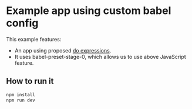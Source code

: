 # Example app using custom babel config

This example features:

* An app using proposed [do expressions](https://babeljs.io/docs/plugins/transform-do-expressions/).
* It uses babel-preset-stage-0, which allows us to use above JavaScript feature.

## How to run it

```sh
npm install
npm run dev
```
